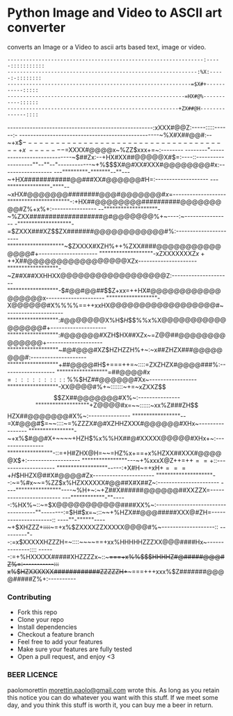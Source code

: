 # Python Image and Video to ASCII art converter

converts an Image or a Video to ascii arts based text, image or video.

    ---------------------------------------------------------------:-----:::::::::::
    -------------------------------------------------------------:%X:-----:-::::::::
    -----------------------------------------------------------=$X#+-----------:::::
    ---------------------------------------------------------=HX#@%-----------::::::
    -------------------------------------------------------+ZX##@H--------------::::
----------------------------------------------------:xXXX#@@Z:-----:::::------:-
--------------------------------------------------~%X#X##@@#:--~+x$$%+=::-------
--------------------------------------+x~-------=$XXXX#@@@@x~%ZZ$xxx+=~:--------
--------"----------------------------~$##Zx:--+HX#XX##@@@@@X#$=:----::----------
---------""--""--"------------~+%$$$$%%$X#@#XX#XXX#@@@@@@@@#x:------------------
---"""""""""-"""""""--""---~+HX############@@###XX#@@@@@@#H=:-------------------
---"""""""""""""""-""""--~xHX#@@@@@@@########@@@#@@@@@@@#$x$=-------------------
""""""""""""""""""""""-:+HX##@@@@@@@@##########@@@@@@@@@#Z%+x%+:----------------
--"""""""""""""""""""-~%ZXX###################@#@@@@@@@%+~----:~----------------
-"""""""""""""""""""-=$ZXXX###XZ$$ZX#######@@@@@@@@@@@@#%:----------------------
""""""""""""""""""""~$ZXXXX#XZH%++%ZXX####@@@@@@@@@@@@@@@#+---------------------
"""""""""""""""""""-xZXXXXXXXZ$x+++$X##@@@@@@@@@@@@@@@@@XZx---------------------
""""""""""""""""""-~Z##X##XXHH$%+==x$XX@@@@@@@@@@@@@@@@@@Z:---------------------
""""""""""""""""""-$#@@#@@##$$Z+xx=++HX#@@@@@@@@@@@@@@@@@@x---------------------
""""""""""""""""""-X@@@@@@#X%%%%==++xxHX@@@@@@@@@@@@@@@@@@#~--------------------
"""""""""""""""""":#@@@@@@@X%H$$H$$$%%x%X@@@@@@@@@@@@@@@@@#+--------------------
"""""""""""""""""":#@@@@@@#XZH$HX##XZx~=Z@@##@@@@@@@@@@@@@@+--------------------
""""""""""""""""""~#@#@@@#XZ$HZHZZH%+~:~x##ZHZX###@@@@@@@@#:--------------------
""""""""""""""""""+##@@@@#H$+===++=~::::=ZXZ$%%$HZX#@@@@###%:-------------------
""""""""""""""""""=##@@@@#$x=::::::::~::~%ZXH$%%$HZ##@@@@@@#Xx~-----------------
""""""""""""""""""-XX@@@@#%+~:::::::~+=~xZXXZ$$$$ZX##@@@@@@@#X%~:---------------
"""""""""""""""""""+Z@@@@#x=~~::::::~xx%Z###ZH$$HZX##@@@@@@@#X%~:---------------
"""""""""""""""""--=X#@@@#$=~~::::~=%ZZZX#@#XZHHZXXX#@@@@@@#XHx~----------------
""""""""""""""""-~+x%$#@@#X+~~~~+HZH$%x%%HX##@#XXXXX@@@@@#XHx+~:----------------
""""""""""""""""-::=+H#ZHX@H=~~=HZ%x+==+x%HZXX##XXX#@@@@@X$+:-------------------
""""""""""""""""---~+%xxxX@Z++=+$+==+%HXXZZZZZ###X#@@@@@#$::--------------------
""""""""""""""""""-----:+X#H~=+xH$+===+H$$HHZX@##X#@@@@#Zx----------------------
""""""""""""""""""""--:~=%#x~~=%ZZ$x%HZXXXXXX#@@##X#X##Z~:----------------------
----""""""""""""""""----~%H+~:~+Z##X######@@@@@@##XXZZX=------------------------
---""""""""""""-""-----:%HX%~::~=$X@@@@@@@@@@@####XX%~:-------------------------
----------""--------:=$H#$x=~:::~~+%HZX##@@@#####XXX@#ZH=---------------------::
----""-""""""----~+$XHZZZ+~~::::~~~=+x%$ZXXXXZZXXXXX@@@@#%~-------------------::
---------"--:=x$XXXXXHZZZH=~::::~~~~==+xx%HHHHHZZZXX@@@####Hx~--------------::::
------:=+%HXXXXX#####XHZZZZx~::~~~~~===+x%%$$$HHHHZ#@#####@@@#Z%=:-----------:::
x%$HZXXXXXX############ZZZZZH+~~~~~===+++xxx%$$%$Z#######@@@@#####Z%+:----------

### Contributing
- Fork this repo
- Clone your repo
- Install dependencies
- Checkout a feature branch
- Feel free to add your features
- Make sure your features are fully tested
- Open a pull request, and enjoy <3

### BEER LICENCE
paolomorettin <morettin.paolo@gmail.com> wrote this.
As long as you retain this notice you can do whatever you want with this stuff.
If we meet some day, and you think this stuff is worth it, you can buy me a beer in return.
